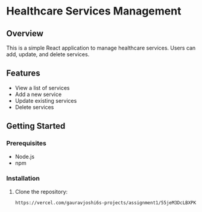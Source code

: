 # Healthcare Services Management

## Overview
This is a simple React application to manage healthcare services. Users can add, update, and delete services.

## Features
- View a list of services
- Add a new service
- Update existing services
- Delete services

## Getting Started

### Prerequisites
- Node.js
- npm

### Installation
1. Clone the repository:
   ```bash
   https://vercel.com/gauravjoshi6s-projects/assignment1/55jeM3DcLBXPKZKBU7V4656G9Jss
